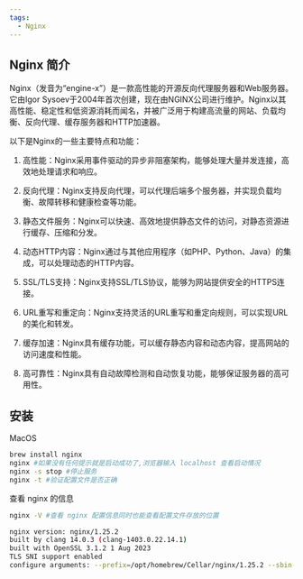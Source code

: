 ```yaml
---
tags:
  - Nginx
---
```


## Nginx 简介

Nginx（发音为“engine-x”）是一款高性能的开源反向代理服务器和Web服务器。它由Igor Sysoev于2004年首次创建，现在由NGINX公司进行维护。Nginx以其高性能、稳定性和低资源消耗而闻名，并被广泛用于构建高流量的网站、负载均衡、反向代理、缓存服务器和HTTP加速器。

以下是Nginx的一些主要特点和功能：

1. 高性能：Nginx采用事件驱动的异步非阻塞架构，能够处理大量并发连接，高效地处理请求和响应。
    
2. 反向代理：Nginx支持反向代理，可以代理后端多个服务器，并实现负载均衡、故障转移和健康检查等功能。
    
3. 静态文件服务：Nginx可以快速、高效地提供静态文件的访问，对静态资源进行缓存、压缩和分发。
    
4. 动态HTTP内容：Nginx通过与其他应用程序（如PHP、Python、Java）的集成，可以处理动态的HTTP内容。
    
5. SSL/TLS支持：Nginx支持SSL/TLS协议，能够为网站提供安全的HTTPS连接。
    
6. URL重写和重定向：Nginx支持灵活的URL重写和重定向规则，可以实现URL的美化和转发。
    
7. 缓存加速：Nginx具有缓存功能，可以缓存静态内容和动态内容，提高网站的访问速度和性能。
    
8. 高可靠性：Nginx具有自动故障检测和自动恢复功能，能够保证服务器的高可用性。


## 安装


MacOS

```sh
brew install nginx
nginx #如果没有任何提示就是启动成功了,浏览器输入 localhost 查看启动情况
nginx -s stop #停止服务
nginx -t #验证配置文件是否正确

```

查看 nginx 的信息
```sh
nginx -V #查看 nginx 配置信息同时也能查看配置文件存放的位置
```

```sh
nginx version: nginx/1.25.2
built by clang 14.0.3 (clang-1403.0.22.14.1)
built with OpenSSL 3.1.2 1 Aug 2023
TLS SNI support enabled
configure arguments: --prefix=/opt/homebrew/Cellar/nginx/1.25.2 --sbin-path=/opt/homebrew/Cellar/nginx/1.25.2/bin/nginx --with-cc-opt='-I/opt/homebrew/opt/pcre2/include -I/opt/homebrew/opt/openssl@3/include' --with-ld-opt='-L/opt/homebrew/opt/pcre2/lib -L/opt/homebrew/opt/openssl@3/lib' --conf-path=/opt/homebrew/etc/nginx/nginx.conf --pid-path=/opt/homebrew/var/run/nginx.pid --lock-path=/opt/homebrew/var/run/nginx.lock --http-client-body-temp-path=/opt/homebrew/var/run/nginx/client_body_temp --http-proxy-temp-path=/opt/homebrew/var/run/nginx/proxy_temp --http-fastcgi-temp-path=/opt/homebrew/var/run/nginx/fastcgi_temp --http-uwsgi-temp-path=/opt/homebrew/var/run/nginx/uwsgi_temp --http-scgi-temp-path=/opt/homebrew/var/run/nginx/scgi_temp --http-log-path=/opt/homebrew/var/log/nginx/access.log --error-log-path=/opt/homebrew/var/log/nginx/error.log --with-compat --with-debug --with-http_addition_module --with-http_auth_request_module --with-http_dav_module --with-http_degradation_module --with-http_flv_module --with-http_gunzip_module --with-http_gzip_static_module --with-http_mp4_module --with-http_random_index_module --with-http_realip_module --with-http_secure_link_module --with-http_slice_module --with-http_ssl_module --with-http_stub_status_module --with-http_sub_module --with-http_v2_module --with-http_v3_module --with-ipv6 --with-mail --with-mail_ssl_module --with-pcre --with-pcre-jit --with-stream --with-stream_realip_module --with-stream_ssl_module --with-stream_ssl_preread_module
```